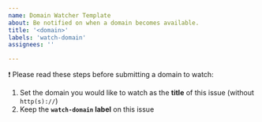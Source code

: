 ```yaml
---
name: Domain Watcher Template
about: Be notified on when a domain becomes available.
title: '<domain>'
labels: 'watch-domain'
assignees: ''

---
```


❗ Please read these steps before submitting a domain to watch:

1. Set the domain you would like to watch as the **title** of this issue (without `http(s)://`)
2. Keep the **`watch-domain` label** on this issue
